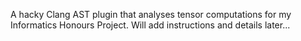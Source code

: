 A hacky Clang AST plugin that analyses tensor computations for my Informatics Honours Project.
Will add instructions and details later... 
